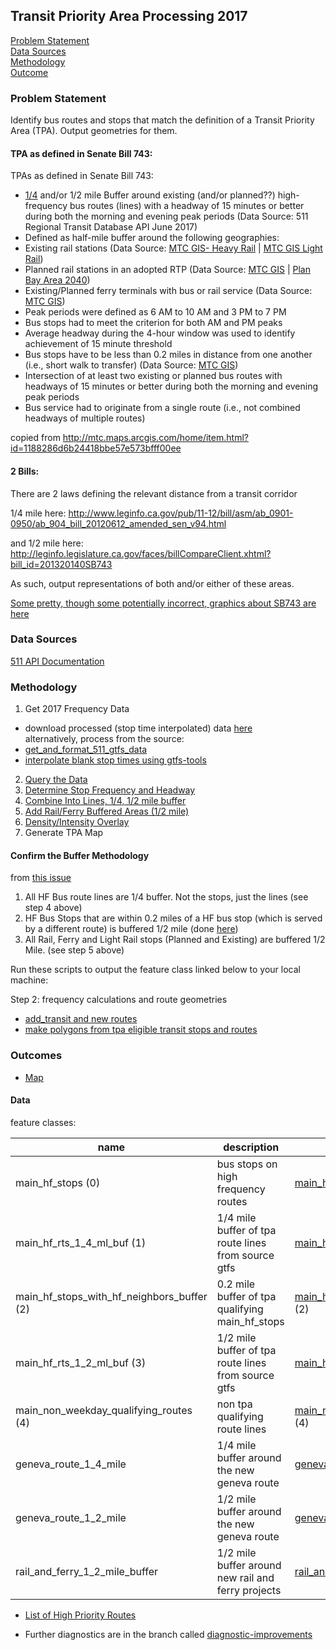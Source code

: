## Transit Priority Area Processing 2017

[Problem Statement](#problem-statement)   
[Data Sources](#data-sources)   
[Methodology](#methodology)   
[Outcome](#outcome)   

### Problem Statement  

Identify bus routes and stops that match the definition of a Transit Priority Area (TPA).  Output geometries for them.      

#### TPA as defined in Senate Bill 743:

TPAs as defined in Senate Bill 743:
-  [1/4](http://services3.arcgis.com/i2dkYWmb4wHvYPda/ArcGIS/rest/services/tpa_2017_draft4/FeatureServer/1) and/or 1/2 mile Buffer around existing (and/or planned??) high-frequency bus routes (lines) with a headway of 15 minutes or better during both the morning and evening peak periods  (Data Source: 511 Regional Transit Database API June 2017)
-  Defined as half-mile buffer around the following geographies:   
-  Existing rail stations  (Data Source: [MTC GIS- Heavy Rail](http://mtc.maps.arcgis.com/home/item.html?id=f1d073078d13450f92b362bdb9cc7827) | [MTC GIS Light Rail](http://mtc.maps.arcgis.com/home/item.html?id=420799986ef0418bba532a82d0e31c49)) 
-  Planned rail stations in an adopted RTP (Data Source: [MTC GIS]() | [Plan Bay Area 2040](http://projects.planbayarea.org))   
-  Existing/Planned ferry terminals with bus or rail service (Data Source: [MTC GIS](http://mtc.maps.arcgis.com/home/item.html?id=1188286d6b24418bbe57e573bfff00ee))   
-  Peak periods were defined as 6 AM to 10 AM and 3 PM to 7 PM  
-  Bus stops had to meet the criterion for both AM and PM peaks  
-  Average headway during the 4-hour window was used to identify achievement of 15 minute threshold  
-  Bus stops have to be less than 0.2 miles in distance from one another (i.e., short walk to transfer) (Data Source: [MTC GIS](http://mtc.maps.arcgis.com/home/item.html?id=1188286d6b24418bbe57e573bfff00ee))  
-  Intersection of at least two existing or planned bus routes with headways of 15 minutes or better during both the morning and evening peak periods 
-  Bus service had to originate from a single route (i.e., not combined headways of multiple routes)  

copied from http://mtc.maps.arcgis.com/home/item.html?id=1188286d6b24418bbe57e573bfff00ee

#### 2 Bills:

There are 2 laws defining the relevant distance from a transit corridor

1/4 mile here: http://www.leginfo.ca.gov/pub/11-12/bill/asm/ab_0901-0950/ab_904_bill_20120612_amended_sen_v94.html

and 1/2 mile here: http://leginfo.legislature.ca.gov/faces/billCompareClient.xhtml?bill_id=201320140SB743

As such, output representations of both and/or either of these areas.   

[Some pretty, though some potentially incorrect, graphics about SB743 are here](http://www.fehrandpeers.com/sb743/)   

### Data Sources   

[511 API Documentation](https://metrotrans-my.sharepoint.com/personal/ksmith_mtc_ca_gov/_layouts/15/guestaccess.aspx?guestaccesstoken=LaSLmz8PqjHcCy3J9t5JWiVYbBx2wq7AOn7XAeSI65c%3d&docid=2_1b3fffc8d501f42949c5c14bb423aa445)

### Methodology   

1. Get 2017 Frequency Data
-  download processed (stop time interpolated) data [here](https://mtcdrive.box.com/s/41tfjd14hazu1x3qe53lt19u7fbiqdjk)      
alternatively, process from the source:  
-  [get_and_format_511_gtfs_data](https://github.com/MetropolitanTransportationCommission/RegionalTransitDatabase/blob/master/python/get_and_format_511_for_sql.py)
-  [interpolate blank stop times using gtfs-tools](https://github.com/MetropolitanTransportationCommission/RegionalTransitDatabase/blob/8a2ce450af213707bbc6d61dbd035363b40f058c/python/preprocess_gtfs_folders.py)
2. [Query the Data](https://github.com/MetropolitanTransportationCommission/RegionalTransitDatabase/blob/0435639579044ba099a1f516bb1a896d6bc00ad0/R/priority_routes/identify_bus_tpas_and_output_geometries.R#L54)      
3. [Determine Stop Frequency and Headway](https://github.com/MetropolitanTransportationCommission/RegionalTransitDatabase/blob/0435639579044ba099a1f516bb1a896d6bc00ad0/R/priority_routes/identify_bus_tpas_and_output_geometries.R#L55-L81)  
4. [Combine Into Lines, 1/4, 1/2 mile buffer](https://github.com/MetropolitanTransportationCommission/RegionalTransitDatabase/blob/0435639579044ba099a1f516bb1a896d6bc00ad0/R/priority_routes/identify_bus_tpas_and_output_geometries.R#L156-L191)   
5. [Add Rail/Ferry Buffered Areas (1/2 mile)](https://github.com/MetropolitanTransportationCommission/RegionalTransitDatabase/blob/0435639579044ba099a1f516bb1a896d6bc00ad0/R/priority_routes/add_transit_stops_new_routes_then_buffer.R)    
6. [Density/Intensity Overlay](https://github.com/MetropolitanTransportationCommission/tpp_ceqa_map_for_pba_17)    
7. Generate TPA Map    

#### Confirm the Buffer Methodology    

from [this issue](https://github.com/MetropolitanTransportationCommission/RegionalTransitDatabase/issues/43)   

1. All HF Bus route lines are 1/4 buffer. Not the stops, just the lines (see step 4 above)
2. HF Bus Stops that are within 0.2 miles of a HF bus stop (which is served by a different route) is buffered 1/2 mile (done [here](https://github.com/MetropolitanTransportationCommission/RegionalTransitDatabase/blob/master/R/priority_routes/identify_bus_tpas_and_output_geometries.R#L194-L213))   
3. All Rail, Ferry and Light Rail stops (Planned and Existing) are buffered 1/2 Mile. (see step 5 above)

Run these scripts to output the feature class linked below to your local machine:     

Step 2: frequency calculations and route geometries    
-  [add_transit and new routes](https://github.com/MetropolitanTransportationCommission/RegionalTransitDatabase/blob/a7cf88601fc73c0eca69aa6b24f2be1a9be3f04a/R/examples/add_transit_stops_new_routes_then_buffer.R)
-  [make polygons from tpa eligible transit stops and routes](https://github.com/MetropolitanTransportationCommission/RegionalTransitDatabase/blob/a7cf88601fc73c0eca69aa6b24f2be1a9be3f04a/python/make_tpa_polygons.py)

### Outcomes   

-  [Map](http://www.arcgis.com/home/webmap/viewer.html?webmap=3f89d2b053bf4dbc81318a0e707531fb&extent=-122.5562,37.5907,-122.0491,37.8571)   

#### Data   

feature classes: 

name|description|link
-----|--------|--------
main_hf_stops (0)|bus stops on high frequency routes|<a href="/i2dkYWmb4wHvYPda/ArcGIS/rest/services/tpa_2017_draft4/FeatureServer/0?token=g7M1_7cqEbOd0CR3Xxb9eSm2ZzgzynuFvQ452G_lqed1ueeTZdkahKvYNCMF0k9nsovI7qkt1H1NzDODWio2mA8BT9FFy6Zhn6f-NuysQeTkgaZqm6YpkH3gwBiCyA2mP3CKmh_68BYeYY6cCJI_EC1kI1iq0wf5YYqQmFCDCm7l58dv0fqp-zXFzPo0QTiCI7H32R_QBT5TsDLSv7xvkg..">main_hf_stops</a> (0)
main_hf_rts_1_4_ml_buf (1)|1/4 mile buffer of tpa route lines from source gtfs|<a href="/i2dkYWmb4wHvYPda/ArcGIS/rest/services/tpa_2017_draft4/FeatureServer/1?token=g7M1_7cqEbOd0CR3Xxb9eSm2ZzgzynuFvQ452G_lqed1ueeTZdkahKvYNCMF0k9nsovI7qkt1H1NzDODWio2mA8BT9FFy6Zhn6f-NuysQeTkgaZqm6YpkH3gwBiCyA2mP3CKmh_68BYeYY6cCJI_EC1kI1iq0wf5YYqQmFCDCm7l58dv0fqp-zXFzPo0QTiCI7H32R_QBT5TsDLSv7xvkg..">main_hf_rts_1_4_ml_buf</a> (1)
main_hf_stops_with_hf_neighbors_buffer (2)|0.2 mile buffer of tpa qualifying main_hf_stops|<a href="/i2dkYWmb4wHvYPda/ArcGIS/rest/services/tpa_2017_draft4/FeatureServer/2?token=g7M1_7cqEbOd0CR3Xxb9eSm2ZzgzynuFvQ452G_lqed1ueeTZdkahKvYNCMF0k9nsovI7qkt1H1NzDODWio2mA8BT9FFy6Zhn6f-NuysQeTkgaZqm6YpkH3gwBiCyA2mP3CKmh_68BYeYY6cCJI_EC1kI1iq0wf5YYqQmFCDCm7l58dv0fqp-zXFzPo0QTiCI7H32R_QBT5TsDLSv7xvkg..">main_hf_stops_with_hf_neighbors_buffer</a> (2)
main_hf_rts_1_2_ml_buf (3)|1/2 mile buffer of tpa route lines from source gtfs|<a href="/i2dkYWmb4wHvYPda/ArcGIS/rest/services/tpa_2017_draft4/FeatureServer/3?token=g7M1_7cqEbOd0CR3Xxb9eSm2ZzgzynuFvQ452G_lqed1ueeTZdkahKvYNCMF0k9nsovI7qkt1H1NzDODWio2mA8BT9FFy6Zhn6f-NuysQeTkgaZqm6YpkH3gwBiCyA2mP3CKmh_68BYeYY6cCJI_EC1kI1iq0wf5YYqQmFCDCm7l58dv0fqp-zXFzPo0QTiCI7H32R_QBT5TsDLSv7xvkg..">main_hf_rts_1_2_ml_buf</a> (3)
main_non_weekday_qualifying_routes (4)|non tpa qualifying route lines|<a href="/i2dkYWmb4wHvYPda/ArcGIS/rest/services/tpa_2017_draft4/FeatureServer/4?token=g7M1_7cqEbOd0CR3Xxb9eSm2ZzgzynuFvQ452G_lqed1ueeTZdkahKvYNCMF0k9nsovI7qkt1H1NzDODWio2mA8BT9FFy6Zhn6f-NuysQeTkgaZqm6YpkH3gwBiCyA2mP3CKmh_68BYeYY6cCJI_EC1kI1iq0wf5YYqQmFCDCm7l58dv0fqp-zXFzPo0QTiCI7H32R_QBT5TsDLSv7xvkg..">main_non_weekday_qualifying_routes</a> (4)
geneva_route_1_4_mile|1/4 mile buffer around the new geneva route|[geneva_route_1_4_mile](http://services3.arcgis.com/i2dkYWmb4wHvYPda/arcgis/rest/services/tpa_2017/FeatureServer/11?token=g7M1_7cqEbOd0CR3Xxb9eSm2ZzgzynuFvQ452G_lqed1ueeTZdkahKvYNCMF0k9nsovI7qkt1H1NzDODWio2mA8BT9FFy6Zhn6f-NuysQeTkgaZqm6YpkH3gwBiCyA2mP3CKmh_68BYeYY6cCJI_EC1kI1iq0wf5YYqQmFCDCm7l58dv0fqp-zXFzPo0QTiCI7H32R_QBT5TsDLSv7xvkg)
geneva_route_1_2_mile|1/2 mile buffer around the new geneva route|[geneva_route_1_4_mile](http://services3.arcgis.com/i2dkYWmb4wHvYPda/arcgis/rest/services/tpa_2017/FeatureServer/11?token=g7M1_7cqEbOd0CR3Xxb9eSm2ZzgzynuFvQ452G_lqed1ueeTZdkahKvYNCMF0k9nsovI7qkt1H1NzDODWio2mA8BT9FFy6Zhn6f-NuysQeTkgaZqm6YpkH3gwBiCyA2mP3CKmh_68BYeYY6cCJI_EC1kI1iq0wf5YYqQmFCDCm7l58dv0fqp-zXFzPo0QTiCI7H32R_QBT5TsDLSv7xvkg..)
rail_and_ferry_1_2_mile_buffer|1/2 mile buffer around new rail and ferry projects|[rail_and_ferry_1_2_mile_buffer](http://services3.arcgis.com/i2dkYWmb4wHvYPda/arcgis/rest/services/tpa_2017/FeatureServer/10?token=g7M1_7cqEbOd0CR3Xxb9eSm2ZzgzynuFvQ452G_lqed1ueeTZdkahKvYNCMF0k9nsovI7qkt1H1NzDODWio2mA8BT9FFy6Zhn6f-NuysQeTkgaZqm6YpkH3gwBiCyA2mP3CKmh_68BYeYY6cCJI_EC1kI1iq0wf5YYqQmFCDCm7l58dv0fqp-zXFzPo0QTiCI7H32R_QBT5TsDLSv7xvkg)  

-  [List of High Priority Routes](https://gist.github.com/tombuckley/eeafd0b32c6c8f588aba6fd49d268a0b)  

-  Further diagnostics are in the branch called [diagnostic-improvements](https://github.com/MetropolitanTransportationCommission/RegionalTransitDatabase/tree/diagnostic-improvements)  
